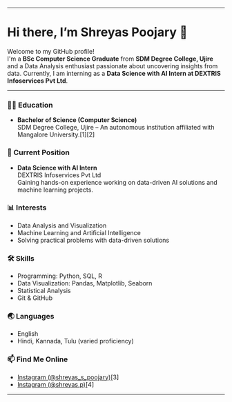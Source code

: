 

***

# Hi there, I’m Shreyas Poojary 👋

Welcome to my GitHub profile!  
I'm a **BSc Computer Science Graduate** from **SDM Degree College, Ujire** and a Data Analysis enthusiast passionate about uncovering insights from data. Currently, I am interning as a **Data Science with AI Intern at DEXTRIS Infoservices Pvt Ltd**.

***

### 👨‍🎓 Education
- **Bachelor of Science (Computer Science)**  
  SDM Degree College, Ujire – An autonomous institution affiliated with Mangalore University.[1][2]

### 💼 Current Position
- **Data Science with AI Intern**  
  DEXTRIS Infoservices Pvt Ltd  
  Gaining hands-on experience working on data-driven AI solutions and machine learning projects.

### 📊 Interests
- Data Analysis and Visualization
- Machine Learning and Artificial Intelligence
- Solving practical problems with data-driven solutions

### 🛠️ Skills
- Programming: Python, SQL, R
- Data Visualization: Pandas, Matplotlib, Seaborn
- Statistical Analysis
- Git & GitHub

### 🌏 Languages
- English 
- Hindi, Kannada, Tulu (varied proficiency)

### 📫 Find Me Online
- [Instagram (@shreyas_s_poojary)](https://www.instagram.com/shreyas_s_poojary)[3]
- [Instagram (@shreyas.p)](https://www.instagram.com/shreyas.p)[4]

***
